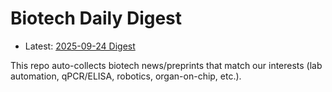 # Biotech Daily Digest

- Latest: [2025-09-24 Digest](digest/2025-09-24.md)

This repo auto-collects biotech news/preprints that match our interests (lab automation, qPCR/ELISA, robotics, organ-on-chip, etc.).
